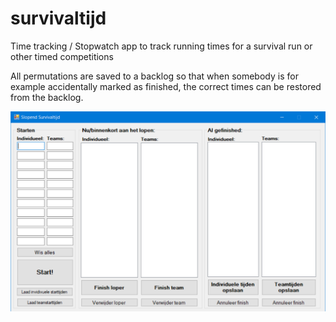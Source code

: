 # survivaltijd
Time tracking / Stopwatch app to track running times for a survival run or other timed competitions

All permutations are saved to a backlog so that when somebody is for example accidentally marked as finished, the correct times can be restored from the backlog.

![Screenshot](screenshot.PNG)
